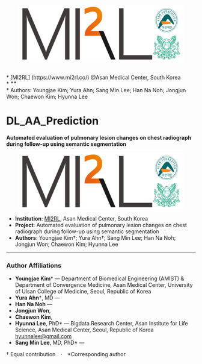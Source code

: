 <p align="center"><img src='./MI2RL_logo.png' width="440" height="150"></p>

<br>
* [MI2RL] (https://www.mi2rl.co/) @Asan Medical Center, South Korea
<br>
* <b>""</b>
<br>
* Authors: Youngjae Kim; Yura Ahn; Sang Min Lee; Han Na Noh; Jongjun Won; Chaewon Kim; Hyunna Lee

# DL_AA_Prediction

**Automated evaluation of pulmonary lesion changes on chest radiograph during follow-up using semantic segmentation**

<p align="center"><img src='./MI2RL_logo.png' width="440" height="150"></p>

- **Institution**: [MI2RL](https://www.mi2rl.co/), Asan Medical Center, South Korea  
- **Project**: Automated evaluation of pulmonary lesion changes on chest radiograph during follow-up using semantic segmentation  
- **Authors**: Youngjae Kim†; Yura Ahn†; Sang Min Lee; Han Na Noh; Jongjun Won; Chaewon Kim; Hyunna Lee

---

### Author Affiliations

- **Youngjae Kim**† — Department of Biomedical Engineering (AMIST) & Department of Convergence Medicine, Asan Medical Center, University of Ulsan College of Medicine, Seoul, Republic of Korea  
- **Yura Ahn**†, MD — 
- **Han Na Noh** — 
- **Jongjun Won**, 
- **Chaewon Kim**, 
- **Hyunna Lee**, PhD* — Bigdata Research Center, Asan Institute for Life Science, Asan Medical Center, Seoul, Republic of Korea <hyunnalee@gmail.com>  
- **Sang Min Lee**, MD, PhD* — 

† Equal contribution · *Corresponding author
